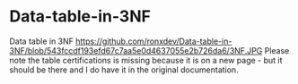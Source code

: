 # Data-table-in-3NF
Data table in 3NF
https://github.com/ronxdev/Data-table-in-3NF/blob/543fccdf193efd67c7aa5e0d4637055e2b726da6/3NF.JPG
Please note the table certifications is missing because it is on a new page - but it should be there and I do have it in the original documentation.
